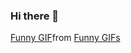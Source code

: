 ### Hi there 👋 
<div class="tenor-gif-embed" data-postid="25647151" data-share-method="host" data-aspect-ratio="1" data-width="100%"><a href="https://tenor.com/view/funny-gif-25647151">Funny GIF</a>from <a href="https://tenor.com/search/funny-gifs">Funny GIFs</a></div> <script type="text/javascript" async src="https://tenor.com/embed.js"></script>
<!--
**Himisha12/Himisha12** is a ✨ _special_ ✨ repository because its `README.md` (this file) appears on your GitHub profile.

Here are some ideas to get you started:

- 🔭 I’m currently working on ...
- 🌱 I’m currently learning ...
- 👯 I’m looking to collaborate on ...
- 🤔 I’m looking for help with ...
- 💬 Ask me about ...
- 📫 How to reach me: ...
- 😄 Pronouns: ...
- ⚡ Fun fact: ...
-->
